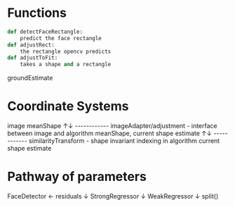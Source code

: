 # Functions

```py
def detectFaceRectangle:
    predict the face rectangle
def adjustRect:
    the rectangle opencv predicts
def adjustToFit:
    takes a shape and a rectangle
```

groundEstimate

# Coordinate Systems

image meanShape
   ↑↓ ------------ imageAdapter/adjustment - interface between image and algorithm
meanShape, current shape estimate
   ↑↓ ------------ similarityTransform - shape invariant indexing in algorithm
current shape estimate

# Pathway of parameters
FaceDetector <- residuals
↓
StrongRegressor
↓
WeakRegressor
↓
split()
